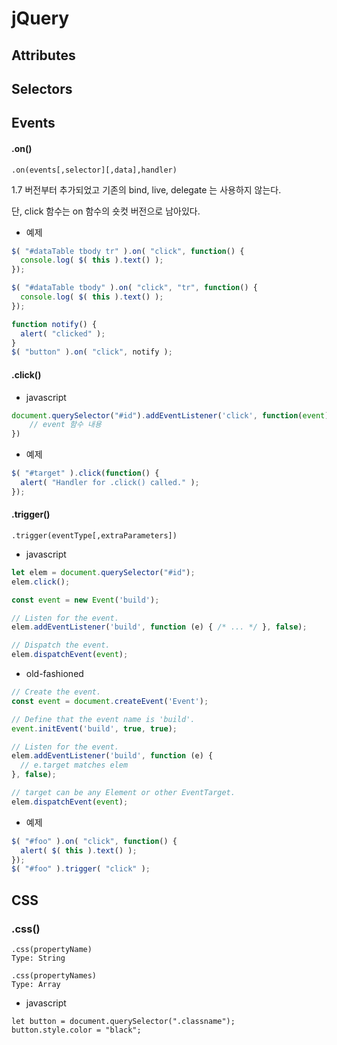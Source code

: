 # jQuery 



## Attributes



## Selectors



## Events



#### .on()

```
.on(events[,selector][,data],handler)
```

1.7 버전부터 추가되었고 기존의 bind, live, delegate 는 사용하지 않는다.

단, click 함수는 on 함수의 숏컷 버전으로 남아있다.



- 예제

```javascript
$( "#dataTable tbody tr" ).on( "click", function() {
  console.log( $( this ).text() );
});

$( "#dataTable tbody" ).on( "click", "tr", function() {
  console.log( $( this ).text() );
});

function notify() {
  alert( "clicked" );
}
$( "button" ).on( "click", notify );
```





#### .click()



- javascript

```javascript
document.querySelector("#id").addEventListener('click', function(event){
    // event 함수 내용
})
```



- 예제

```javascript
$( "#target" ).click(function() {
  alert( "Handler for .click() called." );
});
```





#### .trigger()

```
.trigger(eventType[,extraParameters])
```





- javascript

```javascript
let elem = document.querySelector("#id");
elem.click();
```



```javascript
const event = new Event('build');

// Listen for the event.
elem.addEventListener('build', function (e) { /* ... */ }, false);

// Dispatch the event.
elem.dispatchEvent(event);
```



- old-fashioned

```javascript
// Create the event.
const event = document.createEvent('Event');

// Define that the event name is 'build'.
event.initEvent('build', true, true);

// Listen for the event.
elem.addEventListener('build', function (e) {
  // e.target matches elem
}, false);

// target can be any Element or other EventTarget.
elem.dispatchEvent(event);
```





- 예제

```javascript
$( "#foo" ).on( "click", function() {
  alert( $( this ).text() );
});
$( "#foo" ).trigger( "click" );
```





## CSS



### .css()

```
.css(propertyName)
Type: String

.css(propertyNames)
Type: Array

```



- javascript

```
let button = document.querySelector(".classname");
button.style.color = "black";
```

